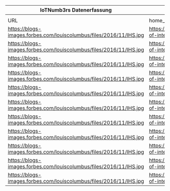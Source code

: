 |IoTNumb3rs Datenerfassung|||||||||||
| ---- | ---- | ---- | ---- | ---- | ---- | ---- | ---- | ---- | ---- | ---- |
||||||||||||
|URL|home_url|filename|device_class|device_count|market_class|market_volume|prognosis_year|publication_year|authorship_class|Dropbox folder|
|https://blogs-images.forbes.com/louiscolumbus/files/2016/11/IHS.jpg|https://www.forbes.com/sites/louiscolumbus/2016/11/27/roundup-of-internet-of-things-forecasts-and-market-estimates-2016/|file1_IHS.jpg|||revenue|15410000000|2015|2016|Forbes|MariaMarg/20181122-2100|
|https://blogs-images.forbes.com/louiscolumbus/files/2016/11/IHS.jpg|https://www.forbes.com/sites/louiscolumbus/2016/11/27/roundup-of-internet-of-things-forecasts-and-market-estimates-2016/|file1_IHS.jpg|||revenue|17680000000|2016|2016|Forbes|MariaMarg/20181122-2100|
|https://blogs-images.forbes.com/louiscolumbus/files/2016/11/IHS.jpg|https://www.forbes.com/sites/louiscolumbus/2016/11/27/roundup-of-internet-of-things-forecasts-and-market-estimates-2016/|file1_IHS.jpg|||revenue|20350000000|2017|2016|Forbes|MariaMarg/20181122-2100|
|https://blogs-images.forbes.com/louiscolumbus/files/2016/11/IHS.jpg|https://www.forbes.com/sites/louiscolumbus/2016/11/27/roundup-of-internet-of-things-forecasts-and-market-estimates-2016/|file1_IHS.jpg|||revenue|23140000000|2018|2016|Forbes|MariaMarg/20181122-2100|
|https://blogs-images.forbes.com/louiscolumbus/files/2016/11/IHS.jpg|https://www.forbes.com/sites/louiscolumbus/2016/11/27/roundup-of-internet-of-things-forecasts-and-market-estimates-2016/|file1_IHS.jpg|||revenue|26660000000|2019|2016|Forbes|MariaMarg/20181122-2100|
|https://blogs-images.forbes.com/louiscolumbus/files/2016/11/IHS.jpg|https://www.forbes.com/sites/louiscolumbus/2016/11/27/roundup-of-internet-of-things-forecasts-and-market-estimates-2016/|file1_IHS.jpg|||revenue|30730000000|2020|2016|Forbes|MariaMarg/20181122-2100|
|https://blogs-images.forbes.com/louiscolumbus/files/2016/11/IHS.jpg|https://www.forbes.com/sites/louiscolumbus/2016/11/27/roundup-of-internet-of-things-forecasts-and-market-estimates-2016/|file1_IHS.jpg|||revenue|35820000000|2021|2016|Forbes|MariaMarg/20181122-2100|
|https://blogs-images.forbes.com/louiscolumbus/files/2016/11/IHS.jpg|https://www.forbes.com/sites/louiscolumbus/2016/11/27/roundup-of-internet-of-things-forecasts-and-market-estimates-2016/|file1_IHS.jpg|||revenue|42620000000|2022|2016|Forbes|MariaMarg/20181122-2100|
|https://blogs-images.forbes.com/louiscolumbus/files/2016/11/IHS.jpg|https://www.forbes.com/sites/louiscolumbus/2016/11/27/roundup-of-internet-of-things-forecasts-and-market-estimates-2016/|file1_IHS.jpg|||revenue|51110000000|2023|2016|Forbes|MariaMarg/20181122-2100|
|https://blogs-images.forbes.com/louiscolumbus/files/2016/11/IHS.jpg|https://www.forbes.com/sites/louiscolumbus/2016/11/27/roundup-of-internet-of-things-forecasts-and-market-estimates-2016/|file1_IHS.jpg|||revenue|62120000000|2024|2016|Forbes|MariaMarg/20181122-2100|
|https://blogs-images.forbes.com/louiscolumbus/files/2016/11/IHS.jpg|https://www.forbes.com/sites/louiscolumbus/2016/11/27/roundup-of-internet-of-things-forecasts-and-market-estimates-2016/|file1_IHS.jpg|||revenue|75440000000|2025|2016|Forbes|MariaMarg/20181122-2100|
